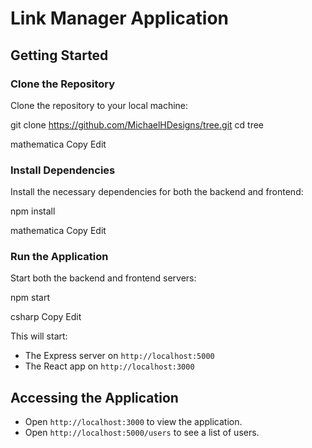 # Link Manager Application

## Getting Started

### Clone the Repository
Clone the repository to your local machine:

git clone https://github.com/MichaelHDesigns/tree.git cd tree

mathematica
Copy
Edit

### Install Dependencies
Install the necessary dependencies for both the backend and frontend:

npm install

mathematica
Copy
Edit

### Run the Application
Start both the backend and frontend servers:

npm start

csharp
Copy
Edit

This will start:

- The Express server on `http://localhost:5000`
- The React app on `http://localhost:3000`

## Accessing the Application

- Open `http://localhost:3000` to view the application.
- Open `http://localhost:5000/users` to see a list of users.
